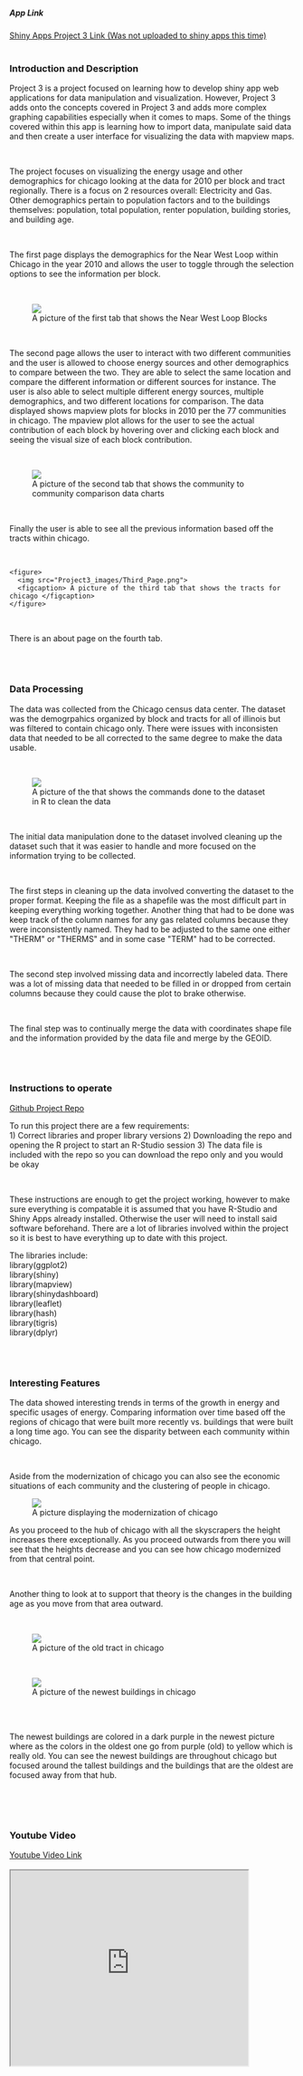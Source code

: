 <html> 
  <head> 
  </head> 
  
  <body>
  <h5> App Link </h5> 
  <a href = "https://vivekb.shinyapps.io/Project3/"> Shiny Apps Project 3 Link (Was not uploaded to shiny apps this time)</a> 
  <br>
  <br>
  <div class = "description">
    <h3> Introduction and Description </h3> 
    <p> Project 3 is a project focused on learning how to develop shiny app web applications for data manipulation and visualization. However, Project 3 adds onto the concepts covered in Project 3 and adds more complex graphing capabilities especially when it comes to maps. Some of the things covered within this app is learning how to import data, manipulate said data and then create a user interface for visualizing the data with mapview maps. </p> 
    
   <br> 
    
   <p>  The project focuses on visualizing the energy usage and other demographics for chicago looking at the data for 2010 per block and tract regionally. There is a focus on 2 resources overall: Electricity and Gas. Other demographics pertain to population factors and to the buildings themselves: population, total population, renter population, building stories, and building age. </p> 
   
   <br> 
   
   <p> The first page displays the demographics for the Near West Loop within Chicago in the year 2010 and allows the user to toggle through the selection options to see the information per block. </p> 
   
   <br> 
   <figure> 
    <img src="Project3_images/First_Page.png"> 
  <figcaption> A picture of the first tab that shows the Near West Loop Blocks  </figcaption> 
  </figure>  
   
   <br> 
   
   <p> The second page allows the user to interact with two different communities and the user is allowed to choose energy sources and other demographics to compare between the two. They are able to select the same location and compare the different information or different sources for instance. The user is also able to select multiple different energy sources, multiple demographics, and two different locations for comparison. The data displayed shows mapview plots for blocks in 2010 per the 77 communities in chicago. The mpaview plot allows for the user to see the actual contribution of each block by hovering over and clicking each block and seeing the visual size of each block contribution. </p> 
   <br> 
   
   <figure> 
    <img src="Project3_images/Second_Page.png"> 
  <figcaption> A picture of the second tab that shows the community to community comparison data charts </figcaption> 
  </figure> 
   <br> 
   <p> Finally the user is able to see all the previous information based off the tracts within chicago.   </p>
    <br> 
    
    <figure> 
      <img src="Project3_images/Third_Page.png"> 
      <figcaption> A picture of the third tab that shows the tracts for chicago </figcaption> 
    </figure> 

  <br>
  <p> There is an about page on the fourth tab. </p> 
  </div>
  
  <br>
  <br>
  
  <div class = "data_description"> 
  <h3> Data Processing </h3> 
  <p> 
  The data was collected from the Chicago census data center. The dataset was the demogrpahics organized by block and tracts for all of illinois but was filtered to contain chicago only. There were issues with inconsisten data that needed to be all corrected to the same degree to make the data usable.
  </p> 
  <br>
  <figure> 
    <img src="Project3_images/data_cleaning.png"> 
  <figcaption> A picture of the that shows the commands done to the dataset in R to clean the data</figcaption> 
  </figure> 
  <br>
  <p> 
    The initial data manipulation done to the dataset involved cleaning up the dataset such that it was easier to handle and more focused on the information trying to be collected.
  </p> 
  <br> 
  <p> 
    The first steps in cleaning up the data involved converting the dataset to the proper format. Keeping the file as a shapefile was the most difficult part in keeping everything working together. Another thing that had to be done was keep track of the column names for any gas related columns because they were inconsistently named. They had to be adjusted to the same one either "THERM" or "THERMS" and in some case "TERM" had to be corrected. 

</p> 

<br> 
<p> 
  The second step involved missing data and incorrectly labeled data. There was a lot of missing data that needed to be filled in or dropped from certain columns because they could cause the plot to brake otherwise. 
  </p> 
  <br> 
  <p> 
  The final step was to continually merge the data with coordinates shape file and the information provided by the data file and merge by the GEOID. 
    </p> 
  </div> 
  
  <br> 
  <br> 
  
  <div class="instructions">
  <h3> Instructions to operate </h3>  
  <a href="https://github.com/Vivek2018/CS424Project3"> Github Project Repo </a> 
  <p> 
    To run this project there are a few requirements: <br> 
    1) Correct libraries and proper library versions
    2) Downloading the repo and opening the R project to start an R-Studio session
    3) The data file is included with the repo so you can download the repo only and you would be okay
  </p>
  <br> 
  <p> These instructions are enough to get the project working, however to make sure everything is compatable it is assumed that you have R-Studio and Shiny Apps already installed. Otherwise the user will need to install said software beforehand. There are a lot of libraries involved within the project so it is best to have everything up to date with this project. <br>

The libraries include: <br> 
library(ggplot2) <br>
library(shiny) <br>
library(mapview) <br>
library(shinydashboard) <br>
library(leaflet) <br>
library(hash) <br>
library(tigris) <br>
library(dplyr) <br> 
  </p>
  </div>
  
  <br> 
  <br> 
  
  <div class="facts"> 
  <h3> Interesting Features </h3> 
  <p> 
    The data showed interesting trends in terms of the growth in energy and specific usages of energy. Comparing information over time based off the regions of chicago that were built more recently vs. buildings that were built a long time ago. You can see the disparity between each community within chicago. 
    </p> 
<br> 
  <p> 
    Aside from the modernization of chicago you can also see the economic situations of each community and the clustering of people in chicago.
  </p> 
  <figure> 
    <img src="Project3_images/interesting.png"> 
  <figcaption> A picture displaying the modernization of chicago </figcaption> 
  </figure> 
  <p> 
    As you proceed to the hub of chicago with all the skyscrapers the height increases there exceptionally. As you proceed outwards from there you will see that the heights decrease and you can see how chicago modernized from that central point. 
  </p> 
  <br> 
  <p> 
    Another thing to look at to support that theory is the changes in the building age as you move from that area outward.
  </p> 
  <br> 
  
  
  <figure> 
    <img src="Project3_images/old.png"> 
  <figcaption> A picture of the old tract in chicago </figcaption> 
  </figure> 
  <br>
  <figure> 
    <img src="Project3_images/new.png"> 
  <figcaption> A picture of the newest buildings in chicago </figcaption> 
  </figure> 
  <br>
  <br>
  <p> 
    The newest buildings are colored in a dark purple in the newest picture where as the colors in the oldest one go from purple (old) to yellow which is really old. You can see the newest buildings are throughout chicago but focused around the tallest buildings and the buildings that are the oldest are focused away from that hub. 
  </p>
  <br> 
  </div> 
  <br>
  <br>
  <div class="video"> 
  <h3> Youtube Video </h3> 
  <a href="https://youtu.be/SrkgOrCIs_Y"> Youtube Video Link </a> 
  <br>
  <br>
  <iframe width="420" height="345" src="https://www.youtube.com/embed/SrkgOrCIs_Y">
  </iframe>
  </div>
  </body>
 </html>

